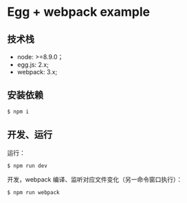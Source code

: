 # Egg + webpack example

## 技术栈
* node: >=8.9.0；
* egg.js: 2.x;
* webpack: 3.x;

## 安装依赖
```bash
$ npm i
```

## 开发、运行
运行：
```bash
$ npm run dev
```

开发，webpack 编译、监听对应文件变化（另一命令窗口执行）：
```bash
$ npm run webpack 
```
